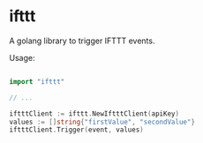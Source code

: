 # ifttt
A golang library to trigger IFTTT events.

Usage:

```go

import "ifttt"

// ...

iftttClient := ifttt.NewIftttClient(apiKey)
values := []string{"firstValue", "secondValue"}
iftttClient.Trigger(event, values)
```
